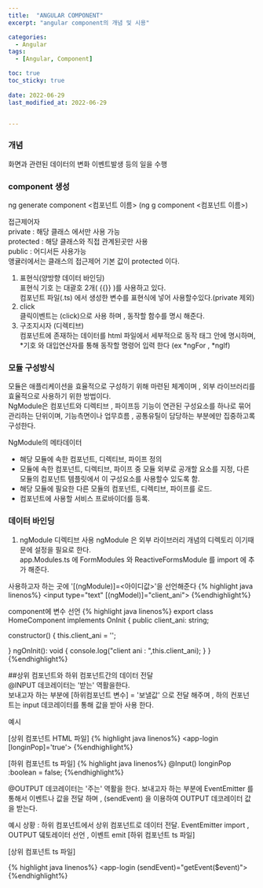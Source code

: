 ```yaml
---
title:  "ANGULAR COMPONENT"
excerpt: "angular component의 개념 및 시용"

categories:
  - Angular
tags:
  - [Angular, Component]

toc: true
toc_sticky: true
 
date: 2022-06-29
last_modified_at: 2022-06-29


---
```


### 개념  
화면과 관련된 데이터의 변화 이벤트발생 등의 일을 수행 

### component 생성
ng generate component <컴포넌트 이름>
(ng g component <컴포넌트 이름>)

접근제어자  
private : 해당 클래스 에서만 사용 가능  
protected : 해당 클래스와 직접 관계된곳만 사용  
public : 어디서든 사용가능  
앵귤러에서는 클래스의 접근제어 기본 값이 protected 이다.  

1. 표현식(양방향 데이터 바인딩)  
표현식 기호 는 대괄호 2개( {{}} )를 사용하고 있다.  
컴포넌트 파일(.ts) 에서 생성한 변수를 표현식에 넣어 사용할수있다.(private 제외)  
2. click  
클릭이벤트는 (click)으로 사용 하며 , 동작할 함수를 명시 해준다.  
3. 구조지시자 (디렉티브)  
컴포넌트에 존재하는 데이터를 html 파일에서 세부적으로 동작
태그 안에 명시하며, *기호 와 대입연산자를 통해 동작할 명령어 입력 한다 (ex *ngFor , *ngIf)

### 모듈 구성방식
모듈은 애플리케이션을 효율적으로 구성하기 위해 마련된 체계이며 , 외부 라이브러리를 효율적으로 사용하기 위한 방법이다.  
NgModule은 컴포넌트와 디렉티브 , 파이프등 기능이 연관된 구성요소를 하나로 묶어 관리하는 단위이며, 기능측면이나 업무흐름 , 공통유틸이 담당하는 부분에만 집중하고록 구성한다.

NgModule의 메타데이터  
- 해당 모듈에 속한 컴포넌트, 디렉티브, 파이프 정의
- 모듈에 속한 컴포넌트, 디렉티브, 파이프 중 모듈 외부로 공개할 요소를 지정, 다른 모듈의 컴포넌트 템플릿에서 이 구성요소를 사용할수 있도록 함.
- 해당 모듈에 필요한 다른 모듈의 컴포넌트, 디렉티브, 파이프를 로드.
- 컴포넌트에 사용할 서비스 프로바이더를 등록.  

### 데이터 바인딩
1. ngModule 디렉티브 사용
ngModule 은 외부 라이브러리 개념의 디렉토리 이기때문에 설정을 필요로 한다.  
app.Modules.ts 에 FormModules 와  ReactiveFormsModule 를 import 에 추가 해준다.
<script src="https://gist.github.com/cocomalco/54883e37ac51f7231f93e1f5fe1ebf2b.js"></script>
사용하고자 하는 곳에 '[(ngModule)]=<아이디값>'을 선언해준다
{% highlight java linenos%}
  <input type="text"  [(ngModel)]="client_ani">
{%endhighlight%}

component에 변수 선언
{% highlight java linenos%}
export class HomeComponent implements OnInit {
  public client_ani: string;

  constructor() {
    this.client_ani = '';

  }
  ngOnInit(): void {
    console.log("client ani : ",this.client_ani);
  }
}
  {%endhighlight%}



##상위 컴포넌트와 하위 컴포넌트간의 데이터 전달  
@INPUT 데코레이터는 '받는' 역활을한다.  
보내고자 하는 부분에 [하위컴포넌트 변수] = '보낼값' 으로 전달 해주며 , 하의 컨포넌트는 input 데코레이터를 통해 값을 받아 사용 한다.
 
 예시

 [상위 컴포넌트 HTML 파일]
 {% highlight java linenos%}
    <app-login [longinPop]='true'></app-login>
  {%endhighlight%}

   [하위 컴포넌트 ts 파일]
 {% highlight java linenos%}
    @Input() longinPop :boolean = false;
  {%endhighlight%}

@OUTPUT 데코레이터는 '주는' 역활을 한다.
보내고자 하는 부분에 EventEmitter 를 통해서 이벤트나 값을 전달 하며 ,  (sendEvent) 을 이용하여 OUTPUT 데코레이터 값을 받는다.

예시 
상황 : 하위 컴포넌트에서 상위 컴포넌트로 데이터 전달.
EventEmitter import , OUTPUT 뎈토레이터 선언 , 이벤트 emit
[하위 컴포넌트 ts 파일]
<script src="https://gist.github.com/cocomalco/7f40726640cdbf187b5c6903826f052d.js"></script>

[상위 컴포넌트 ts 파일]

{% highlight java linenos%}
  <app-login (sendEvent)="getEvent($event)"></app-login>
{%endhighlight%}


